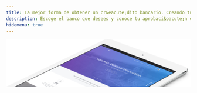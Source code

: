 ```yaml
---
title: La mejor forma de obtener un cr&eacute;dito bancario. Creando tu expediente <strong>"a Prueba de Balas"</strong> aqu&iacute;
description: Escoge el banco que desees y conoce tu aprobaci&oacute;n en l&iacute;nea para que <strong>solo</strong> vayas a la sucursal a firmar.
hidemenu: true
---
```

![iPad mock](mock.png?classes=img-responsive,wp,wp-3)
